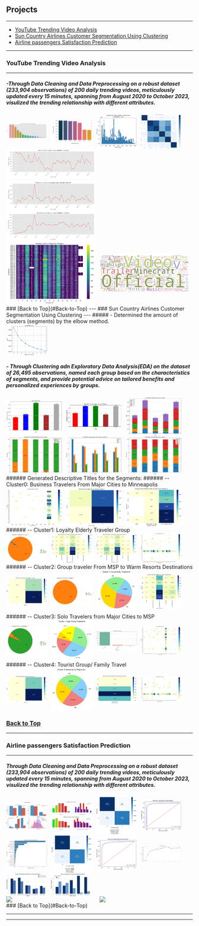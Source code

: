 <style>
  .image-row {
    display: flex;
    flex-wrap: wrap;
    gap: 10px; /* Adds space between images */
  }
  .two-per-row .project-image {
    flex: 1 1 48%; /* Each image takes up about one-third of the row */
    max-width: 48%;
    height: auto; /* Fixed height for consistency */
    object-fit: contain;
  }
  .three-per-row .project-image {
    flex: 1 1 30%; /* Each image takes up about one-third of the row */
    max-width: 30%;
    height: auto; /* Fixed height for consistency */
    object-fit: contain;
  }
  .four-per-row .project-image {
    flex: 1 1 22%; /* Each image takes up about one-fourth of the row */
    max-width: 22%;
    height: auto;
    object-fit: contain;
  }
</style>


## <a id="Back-to-Top"></a>Projects

---
- [YouTube Trending Video Analysis](#YouTube-Trending-Video-Analysis)
- [Sun Country Airlines Customer Segmentation Using Clustering](#sun-country-airlines-customer-segmentation)
- [Airline passengers Satisfaction Prediction ](#Airline-passengers-Satisfaction-Prediction)

---
### <a id="YouTube-Trending-Video-Analysis"></a>YouTube Trending Video Analysis
---
##### -Through Data Cleaning and Data Preprocessing on a robust dataset (233,904 observations) of 200 daily trending videos, meticulously updated every 15 minutes, spanning from August 2020 to October 2023, visulized the trending relationship with different attributes.
<div class="image-row four-per-row">
  <img src="images/2.1.png?raw=true" class="project-image"/>
  <img src="images/2.8.png?raw=true" class="project-image"/>
  <img src="images/2.5.png?raw=true" class="project-image"/>
  <img src="images/2.6.png?raw=true" class="project-image"/>
</div>
<div class="image-row two-per-row">
  <img src="images/2.3.png?raw=true" class="project-image"/>
</div>
<div class="image-row two-per-row">
<img src="images/2.4.png?raw=true" class="project-image"/>
</div>
<div class="image-row two-per-row">
  <img src="images/2.2.png?raw=true" class="project-image"/>
  <img src="images/2.7.png?raw=true" class="project-image"/>
</div>
### [Back to Top](#Back-to-Top)
---
### <a id="sun-country-airlines-customer-segmentation"></a>Sun Country Airlines Customer Segmentation Using Clustering
---
##### - Determined the amount of clusters (segments) by the elbow method.
<div class="image-row four-per-row">
  <img src="images/1.1.png?raw=true" class="project-image"/>
</div>

##### - Through Clustering adn Exploratory Data Analysis(EDA) on the dataset of 26,495 observations, named each group based on the characteristics of segments, and provide potential advice on tailored benefits and personalized experiences by groups.
<div class="image-row three-per-row">
  <img src="images/1.2.png?raw=true" class="project-image"/>
  <img src="images/1.3.png?raw=true" class="project-image"/>
  <img src="images/1.4.png?raw=true" class="project-image"/>
</div>
<div class="image-row three-per-row">
  <img src="images/1.5.png?raw=true" class="project-image"/>
  <img src="images/1.6.png?raw=true" class="project-image"/>
  <img src="images/1.7.png?raw=true" class="project-image"/>
</div>
######   Generated Descriptive Titles for the Segments:
###### -- Cluster0:  Business Travelers From Major Cities to Minneapolis
<div class="image-row three-per-row">
  <img src="images/c0.1.png?raw=true" class="project-image"/>
  <img src="images/c0.2.png?raw=true" class="project-image"/>
  <img src="images/c0.3.png?raw=true" class="project-image"/>
</div>
###### -- Cluster1: Loyalty Elderly Traveler Group 
<div class="image-row four-per-row">
  <img src="images/c1.1.png?raw=true" class="project-image"/>
  <img src="images/c1.2.png?raw=true" class="project-image"/>
  <img src="images/c1.3.png?raw=true" class="project-image"/>
  <img src="images/c1.4.png?raw=true" class="project-image"/>
</div>
###### -- Cluster2: Group traveler From MSP to Warm Resorts Destinations
<div class="image-row four-per-row">
  <img src="images/c2.1.png?raw=true" class="project-image"/>
  <img src="images/c2.2.png?raw=true" class="project-image"/>
  <img src="images/c2.3.png?raw=true" class="project-image"/>
  <img src="images/c2.4.png?raw=true" class="project-image"/>
</div>
###### -- Cluster3: Solo Travelers from Major Cities to MSP
<div class="image-row four-per-row">
  <img src="images/c3.1.png?raw=true" class="project-image"/>
  <img src="images/c3.2.png?raw=true" class="project-image"/>
  <img src="images/c3.3.png?raw=true" class="project-image"/>
  <img src="images/c3.4.png?raw=true" class="project-image"/>
</div>
###### -- Cluster4: Tourist Group/ Family Travel
<div class="image-row four-per-row">
  <img src="images/c4.1.png?raw=true" class="project-image"/>
  <img src="images/c4.2.png?raw=true" class="project-image"/>
  <img src="images/c4.3.png?raw=true" class="project-image"/>
  <img src="images/c4.4.png?raw=true" class="project-image"/>
</div>

### [Back to Top](#Back-to-Top)
---
### <a id="Airline-passengers-Satisfaction-Prediction"></a>Airline passengers Satisfaction Prediction
---
##### Through Data Cleaning and Data Preprocessing on a robust dataset (233,904 observations) of 200 daily trending videos, meticulously updated every 15 minutes, spanning from August 2020 to October 2023, visulized the trending relationship with different attributes.
<div class="image-row four-per-row">
  <img src="images/3.1.png?raw=true" class="project-image"/>
  <img src="images/3.2.png?raw=true" class="project-image"/>
  <img src="images/3.3.png?raw=true" class="project-image"/>
  <img src="images/3.4.png?raw=true" class="project-image"/>
</div>
<div class="image-row four-per-row">
  <img src="images/3.5.png?raw=true" class="project-image"/>
  <img src="images/3.6.png?raw=true" class="project-image"/>
  <img src="images/3.7.png?raw=true" class="project-image"/>
  <img src="images/3.8.png?raw=true" class="project-image"/>
</div>
<div class="image-row four-per-row">
<img src="images/3.9.png?raw=true" class="project-image"/>
  <img src="images/3.10.png?raw=true" class="project-image"/>
</div>
<div class="image-row two-per-row">
  <img src="images/3.11.png?raw=true" class="project-image"/>
  <img src="images/3.12.png?raw=true" class="project-image"/>
</div>
### [Back to Top](#Back-to-Top)

---




---

